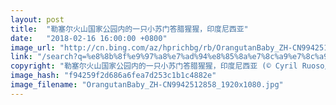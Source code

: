 ```yaml
---
layout: post
title:  "勒塞尔火山国家公园内的一只小苏门答腊猩猩，印度尼西亚"
date:   "2018-02-16 16:00:00 +0800"
image_url: "http://cn.bing.com/az/hprichbg/rb/OrangutanBaby_ZH-CN9942512858_1920x1080.jpg"
link: "/search?q=%e8%8b%8f%e9%97%a8%e7%ad%94%e8%85%8a%e7%8c%a9%e7%8c%a9&form=hpcapt&mkt=zh-cn"
copyright: "勒塞尔火山国家公园内的一只小苏门答腊猩猩，印度尼西亚 (© Cyril Ruoso/Minden Pictures)"
image_hash: "f94259f2d686a6fea7d253c1b1c4882e"
image_filename: "OrangutanBaby_ZH-CN9942512858_1920x1080.jpg"
---
```

